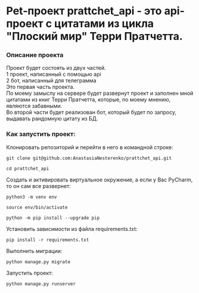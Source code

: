 # Pet-проект prattchet_api - это api-проект с цитатами из цикла "Плоский мир" Терри Пратчетта.

### Описание проекта
Проект будет состоять из двух частей.<br/>
1 проект, написанный с помощью api<br/>
2 бот, написанный для телеграмма<br/>
Это первая часть проекта.<br/>
По моему замыслу на сервере будет развернут проект и заполнен мной цитатами
из книг Терри Пратчетта, которые, по моему мнению, являются забавными.<br/>
Во второй части будет реализован бот, который будет 
по запросу, выдавать рандомную цитату из БД.

### Как запустить проект:

Клонировать репозиторий и перейти в него в командной строке:

```
git clone git@github.com:AnastasiaNesterenko/prattchet_api.git
```

```
cd prattchet_api
```

Cоздать и активировать виртуальное окружение, а если у Вас PyCharm, то он сам все развернет:

```
python3 -m venv env
```

```
source env/bin/activate
```

```
python -m pip install --upgrade pip
```

Установить зависимости из файла requirements.txt:

```
pip install -r requirements.txt
```

Выполнить миграции:

```
python manage.py migrate
```

Запустить проект:

```
python manage.py runserver
```
